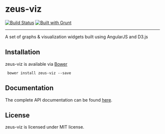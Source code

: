# zeus-viz
[![Build Status](https://travis-ci.org/zeusjs/viz.svg)](https://travis-ci.org/zeusjs/viz) [![Built with Grunt](https://cdn.gruntjs.com/builtwith.png)](http://gruntjs.com/)

---
A set of graphs &amp; visualization widgets built using AngularJS and D3.js

## Installation
zeus-viz is available via [Bower](http://bower.io/)

```shell
 bower install zeus-viz --save

```

## Documentation

The complete API documentation can be found [here](http://zeusjs.github.io/viz).

## License
zeus-viz is licensed under MIT license.
